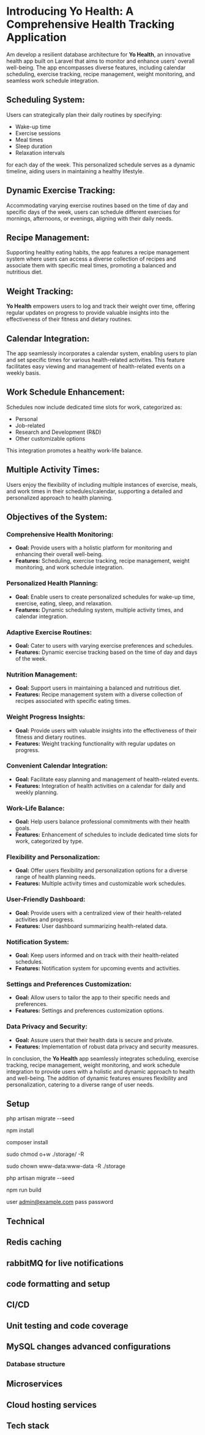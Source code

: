 # Introducing Yo Health: A Comprehensive Health Tracking Application

Am develop a resilient database architecture for **Yo Health**, an innovative health app built on Laravel that aims to monitor and enhance users' overall well-being. The app encompasses diverse features, including calendar scheduling, exercise tracking, recipe management, weight monitoring, and seamless work schedule integration.

## Scheduling System:

Users can strategically plan their daily routines by specifying:

- Wake-up time
- Exercise sessions
- Meal times
- Sleep duration
- Relaxation intervals

for each day of the week. This personalized schedule serves as a dynamic timeline, aiding users in maintaining a healthy lifestyle.

## Dynamic Exercise Tracking:

Accommodating varying exercise routines based on the time of day and specific days of the week, users can schedule different exercises for mornings, afternoons, or evenings, aligning with their daily needs.

## Recipe Management:

Supporting healthy eating habits, the app features a recipe management system where users can access a diverse collection of recipes and associate them with specific meal times, promoting a balanced and nutritious diet.

## Weight Tracking:

**Yo Health** empowers users to log and track their weight over time, offering regular updates on progress to provide valuable insights into the effectiveness of their fitness and dietary routines.

## Calendar Integration:

The app seamlessly incorporates a calendar system, enabling users to plan and set specific times for various health-related activities. This feature facilitates easy viewing and management of health-related events on a weekly basis.

## Work Schedule Enhancement:

Schedules now include dedicated time slots for work, categorized as:

- Personal
- Job-related
- Research and Development (R&D)
- Other customizable options

This integration promotes a healthy work-life balance.

## Multiple Activity Times:

Users enjoy the flexibility of including multiple instances of exercise, meals, and work times in their schedules/calendar, supporting a detailed and personalized approach to health planning.

## Objectives of the System:

### Comprehensive Health Monitoring:

- **Goal:** Provide users with a holistic platform for monitoring and enhancing their overall well-being.
- **Features:** Scheduling, exercise tracking, recipe management, weight monitoring, and work schedule integration.

### Personalized Health Planning:

- **Goal:** Enable users to create personalized schedules for wake-up time, exercise, eating, sleep, and relaxation.
- **Features:** Dynamic scheduling system, multiple activity times, and calendar integration.

### Adaptive Exercise Routines:

- **Goal:** Cater to users with varying exercise preferences and schedules.
- **Features:** Dynamic exercise tracking based on the time of day and days of the week.

### Nutrition Management:

- **Goal:** Support users in maintaining a balanced and nutritious diet.
- **Features:** Recipe management system with a diverse collection of recipes associated with specific eating times.

### Weight Progress Insights:

- **Goal:** Provide users with valuable insights into the effectiveness of their fitness and dietary routines.
- **Features:** Weight tracking functionality with regular updates on progress.

### Convenient Calendar Integration:

- **Goal:** Facilitate easy planning and management of health-related events.
- **Features:** Integration of health activities on a calendar for daily and weekly planning.

### Work-Life Balance:

- **Goal:** Help users balance professional commitments with their health goals.
- **Features:** Enhancement of schedules to include dedicated time slots for work, categorized by type.

### Flexibility and Personalization:

- **Goal:** Offer users flexibility and personalization options for a diverse range of health planning needs.
- **Features:** Multiple activity times and customizable work schedules.

### User-Friendly Dashboard:

- **Goal:** Provide users with a centralized view of their health-related activities and progress.
- **Features:** User dashboard summarizing health-related data.

### Notification System:

- **Goal:** Keep users informed and on track with their health-related schedules.
- **Features:** Notification system for upcoming events and activities.

### Settings and Preferences Customization:

- **Goal:** Allow users to tailor the app to their specific needs and preferences.
- **Features:** Settings and preferences customization options.

### Data Privacy and Security:

- **Goal:** Assure users that their health data is secure and private.
- **Features:** Implementation of robust data privacy and security measures.

In conclusion, the **Yo Health** app seamlessly integrates scheduling, exercise tracking, recipe management, weight monitoring, and work schedule integration to provide users with a holistic and dynamic approach to health and well-being. The addition of dynamic features ensures flexibility and personalization, catering to a diverse range of user needs.

## Setup
php artisan migrate --seed

npm install

composer install 

sudo chmod o+w ./storage/ -R

sudo chown www-data:www-data -R ./storage

php artisan migrate --seed

npm run build

user admin@example.com
pass password

## Technical
## Redis caching
## rabbitMQ for live notifications
## code formatting and setup
## CI/CD
## Unit testing and code coverage
## MySQL changes advanced configurations
### Database structure
## Microservices
## Cloud hosting services
## Tech stack
